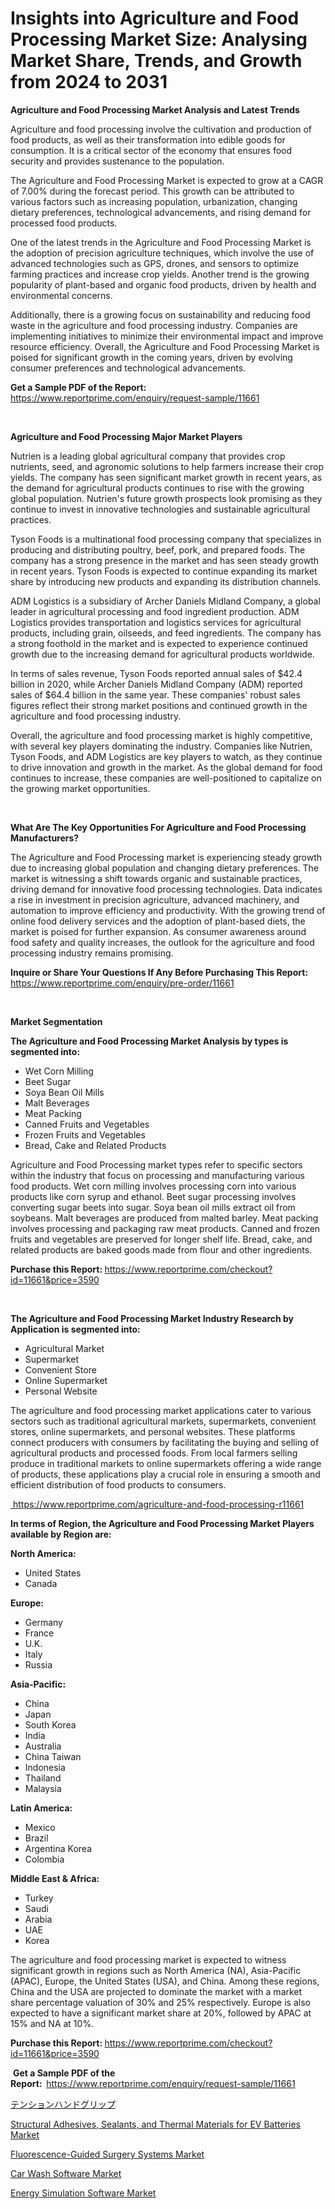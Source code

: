 <p><h1>Insights into Agriculture and Food Processing Market Size: Analysing Market Share, Trends, and Growth from 2024 to 2031</h1></p><p><strong>Agriculture and Food Processing Market Analysis and Latest Trends</strong></p>
<p><p>Agriculture and food processing involve the cultivation and production of food products, as well as their transformation into edible goods for consumption. It is a critical sector of the economy that ensures food security and provides sustenance to the population.</p><p>The Agriculture and Food Processing Market is expected to grow at a CAGR of 7.00% during the forecast period. This growth can be attributed to various factors such as increasing population, urbanization, changing dietary preferences, technological advancements, and rising demand for processed food products.</p><p>One of the latest trends in the Agriculture and Food Processing Market is the adoption of precision agriculture techniques, which involve the use of advanced technologies such as GPS, drones, and sensors to optimize farming practices and increase crop yields. Another trend is the growing popularity of plant-based and organic food products, driven by health and environmental concerns.</p><p>Additionally, there is a growing focus on sustainability and reducing food waste in the agriculture and food processing industry. Companies are implementing initiatives to minimize their environmental impact and improve resource efficiency. Overall, the Agriculture and Food Processing Market is poised for significant growth in the coming years, driven by evolving consumer preferences and technological advancements.</p></p>
<p><strong>Get a Sample PDF of the Report:&nbsp;</strong> <a href="https://www.reportprime.com/enquiry/request-sample/11661">https://www.reportprime.com/enquiry/request-sample/11661</a></p>
<p>&nbsp;</p>
<p><strong>Agriculture and Food Processing Major Market Players</strong></p>
<p><p>Nutrien is a leading global agricultural company that provides crop nutrients, seed, and agronomic solutions to help farmers increase their crop yields. The company has seen significant market growth in recent years, as the demand for agricultural products continues to rise with the growing global population. Nutrien's future growth prospects look promising as they continue to invest in innovative technologies and sustainable agricultural practices.</p><p>Tyson Foods is a multinational food processing company that specializes in producing and distributing poultry, beef, pork, and prepared foods. The company has a strong presence in the market and has seen steady growth in recent years. Tyson Foods is expected to continue expanding its market share by introducing new products and expanding its distribution channels.</p><p>ADM Logistics is a subsidiary of Archer Daniels Midland Company, a global leader in agricultural processing and food ingredient production. ADM Logistics provides transportation and logistics services for agricultural products, including grain, oilseeds, and feed ingredients. The company has a strong foothold in the market and is expected to experience continued growth due to the increasing demand for agricultural products worldwide.</p><p>In terms of sales revenue, Tyson Foods reported annual sales of $42.4 billion in 2020, while Archer Daniels Midland Company (ADM) reported sales of $64.4 billion in the same year. These companies' robust sales figures reflect their strong market positions and continued growth in the agriculture and food processing industry.</p><p>Overall, the agriculture and food processing market is highly competitive, with several key players dominating the industry. Companies like Nutrien, Tyson Foods, and ADM Logistics are key players to watch, as they continue to drive innovation and growth in the market. As the global demand for food continues to increase, these companies are well-positioned to capitalize on the growing market opportunities.</p></p>
<p>&nbsp;</p>
<p><strong>What Are The Key Opportunities For Agriculture and Food Processing Manufacturers?</strong></p>
<p><p>The Agriculture and Food Processing market is experiencing steady growth due to increasing global population and changing dietary preferences. The market is witnessing a shift towards organic and sustainable practices, driving demand for innovative food processing technologies. Data indicates a rise in investment in precision agriculture, advanced machinery, and automation to improve efficiency and productivity. With the growing trend of online food delivery services and the adoption of plant-based diets, the market is poised for further expansion. As consumer awareness around food safety and quality increases, the outlook for the agriculture and food processing industry remains promising.</p></p>
<p><strong>Inquire or Share Your Questions If Any Before Purchasing This Report:</strong> <a href="https://www.reportprime.com/enquiry/pre-order/11661">https://www.reportprime.com/enquiry/pre-order/11661</a></p>
<p>&nbsp;</p>
<p><strong>Market Segmentation</strong></p>
<p><strong>The Agriculture and Food Processing Market Analysis by types is segmented into:</strong></p>
<p><ul><li>Wet Corn Milling</li><li>Beet Sugar</li><li>Soya Bean Oil Mills</li><li>Malt Beverages</li><li>Meat Packing</li><li>Canned Fruits and Vegetables</li><li>Frozen Fruits and Vegetables</li><li>Bread, Cake and Related Products</li></ul></p>
<p><p>Agriculture and Food Processing market types refer to specific sectors within the industry that focus on processing and manufacturing various food products. Wet corn milling involves processing corn into various products like corn syrup and ethanol. Beet sugar processing involves converting sugar beets into sugar. Soya bean oil mills extract oil from soybeans. Malt beverages are produced from malted barley. Meat packing involves processing and packaging raw meat products. Canned and frozen fruits and vegetables are preserved for longer shelf life. Bread, cake, and related products are baked goods made from flour and other ingredients.</p></p>
<p><strong>Purchase this Report:&nbsp;</strong><a href="https://www.reportprime.com/checkout?id=11661&price=3590">https://www.reportprime.com/checkout?id=11661&price=3590</a></p>
<p>&nbsp;</p>
<p><strong>The Agriculture and Food Processing Market Industry Research by Application is segmented into:</strong></p>
<p><ul><li>Agricultural Market</li><li>Supermarket</li><li>Convenient Store</li><li>Online Supermarket</li><li>Personal Website</li></ul></p>
<p><p>The agriculture and food processing market applications cater to various sectors such as traditional agricultural markets, supermarkets, convenient stores, online supermarkets, and personal websites. These platforms connect producers with consumers by facilitating the buying and selling of agricultural products and processed foods. From local farmers selling produce in traditional markets to online supermarkets offering a wide range of products, these applications play a crucial role in ensuring a smooth and efficient distribution of food products to consumers.</p></p>
<p><a href="https://www.reportprime.com/agriculture-and-food-processing-r11661">&nbsp;https://www.reportprime.com/agriculture-and-food-processing-r11661</a></p>
<p><strong>In terms of Region, the Agriculture and Food Processing Market Players available by Region are:</strong></p>
<p>
    <p> <strong> North America: </strong>
        <ul>
            <li>United States</li>
            <li>Canada</li>
        </ul>
        </p> 
    <p> <strong> Europe: </strong>
        <ul>
            <li>Germany</li>
            <li>France</li>
            <li>U.K.</li>
            <li>Italy</li>
            <li>Russia</li>
        </ul>
        </p> 
    <p> <strong> Asia-Pacific: </strong>
        <ul>
            <li>China</li>
            <li>Japan</li>
            <li>South Korea</li>
            <li>India</li>
            <li>Australia</li>
            <li>China Taiwan</li>
            <li>Indonesia</li>
            <li>Thailand</li>
            <li>Malaysia</li>
        </ul>
        </p> 
    <p> <strong> Latin America: </strong>
        <ul>
            <li>Mexico</li>
            <li>Brazil</li>
            <li>Argentina Korea</li>
            <li>Colombia</li>
        </ul>
        </p> 
    <p> <strong> Middle East & Africa: </strong>
        <ul>
            <li>Turkey</li>
            <li>Saudi</li>
            <li>Arabia</li>
            <li>UAE</li>
            <li>Korea</li>
        </ul>
    </p>
    </p>
<p><p>The agriculture and food processing market is expected to witness significant growth in regions such as North America (NA), Asia-Pacific (APAC), Europe, the United States (USA), and China. Among these regions, China and the USA are projected to dominate the market with a market share percentage valuation of 30% and 25% respectively. Europe is also expected to have a significant market share at 20%, followed by APAC at 15% and NA at 10%.</p></p>
<p><strong>Purchase this Report: </strong><a href="https://www.reportprime.com/checkout?id=11661&price=3590">https://www.reportprime.com/checkout?id=11661&price=3590</a></p>
<p>&nbsp;<strong>Get a Sample PDF of the Report:&nbsp;&nbsp;</strong><a href="https://www.reportprime.com/enquiry/request-sample/11661">https://www.reportprime.com/enquiry/request-sample/11661</a></p>
<p><strong></strong></p>
<p><p><a href="https://medium.com/@oliveyew35/%E3%82%B0%E3%83%AD%E3%83%BC%E3%83%90%E3%83%AB%E3%83%86%E3%83%B3%E3%82%B7%E3%83%A7%E3%83%B3-%E3%83%8F%E3%83%B3%E3%83%89%E3%82%B0%E3%83%AA%E3%83%83%E3%83%97-%E3%83%9E%E3%83%BC%E3%82%B1%E3%83%83%E3%83%88-%E5%B8%82%E5%A0%B4%E3%82%B7%E3%82%A7%E3%82%A2-%E5%B8%82%E5%A0%B4%E5%8B%95%E5%90%91-%E3%81%8A%E3%82%88%E3%81%B3%E5%B0%86%E6%9D%A5%E3%81%AE%E6%88%90%E9%95%B7%E3%82%92%E6%8E%A2%E3%82%8B-2caf99e7796a">テンションハンドグリップ</a></p><p><a href="https://medium.com/@sarahhopkins94/global-structural-adhesives-sealants-and-thermal-materials-for-ev-batteries-market-by-product-877609c19673">Structural Adhesives, Sealants, and Thermal Materials for EV Batteries Market</a></p><p><a href="https://medium.com/@sarahhopkins94/market-forecast-global-fluorescence-guided-surgery-systems-trends-and-impact-analysis-2024-e19a274b3d93">Fluorescence-Guided Surgery Systems Market</a></p><p><a href="https://www.linkedin.com/pulse/car-wash-software-market-outlook-forecast-from-2024-2031-dp8ac">Car Wash Software Market</a></p><p><a href="https://issuu.com/reportprime-2/docs/energy-simulation-software-market-size-2030.pptx">Energy Simulation Software Market</a></p></p>